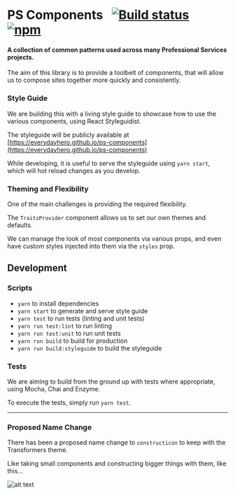 
# PS Components &nbsp; [![Build status](https://badge.buildkite.com/670ae004c2a2a3b10f5d875b5093edcb90c18c6a1e7855939e.svg?branch=master&style=flat-square)](https://buildkite.com/everyday-hero/ps-components) &nbsp; [![npm](https://img.shields.io/npm/v/ps-components.svg?style=flat-square)](https://www.npmjs.com/package/ps-components)

#### A collection of common patterns used across many Professional Services projects.

The aim of this library is to provide a toolbelt of components, that will allow us to compose
sites together more quickly and consistently.

### Style Guide

We are building this with a living style guide to showcase how to use the various components, using React Styleguidist.

The styleguide will be publicly available at [https://everydayhero.github.io/ps-components](https://everydayhero.github.io/ps-components)

While developing, it is useful to serve the styleguide using `yarn start`, which will hot reload changes as you develop.

### Theming and Flexibility

One of the main challenges is providing the required flexibility.

The `TraitsProvider` component allows us to set our own themes and defaults.

We can manage the look of most components via various props, and even have custom styles injected into them via the `styles` prop.


## Development


### Scripts

- `yarn` to install dependencies
- `yarn start` to generate and serve style guide
- `yarn test` to run tests (linting and unit tests)
- `yarn run test:lint` to run linting
- `yarn run test:unit` to run unit tests
- `yarn run build` to build for production
- `yarn run build:styleguide` to build the styleguide

### Tests

We are aiming to build from the ground up with tests where appropriate, using Mocha, Chai and Enzyme.

To execute the tests, simply run `yarn test`.

---

### Proposed Name Change

There has been a proposed name change to `constructicon` to keep with the Transformers theme.

Like taking small components and constructing bigger things with them, like this...

![alt text](http://media2.giphy.com/media/ptat2RGLUnhbG/giphy.gif "Constructicon")
